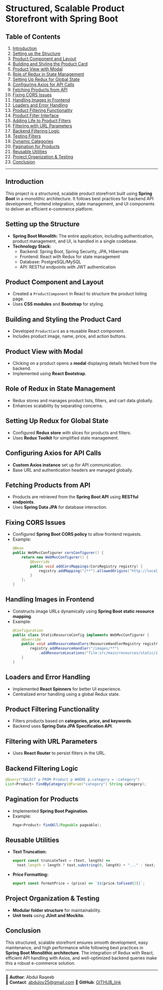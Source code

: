 

# Structured, Scalable Product Storefront with Spring Boot

## Table of Contents

1. [Introduction](#introduction)
2. [Setting up the Structure](#setting-up-the-structure)
3. [Product Component and Layout](#product-component-and-layout)
4. [Building and Styling the Product Card](#building-and-styling-the-product-card)
5. [Product View with Modal](#product-view-with-modal)
6. [Role of Redux in State Management](#role-of-redux-in-state-management)
7. [Setting Up Redux for Global State](#setting-up-redux-for-global-state)
8. [Configuring Axios for API Calls](#configuring-axios-for-api-calls)
9. [Fetching Products from API](#fetching-products-from-api)
10. [Fixing CORS Issues](#fixing-cors-issues)
11. [Handling Images in Frontend](#handling-images-in-frontend)
12. [Loaders and Error Handling](#loaders-and-error-handling)
13. [Product Filtering Functionality](#product-filtering-functionality)
14. [Product Filter Interface](#product-filter-interface)
15. [Adding Life to Product Filters](#adding-life-to-product-filters)
16. [Filtering with URL Parameters](#filtering-with-url-parameters)
17. [Backend Filtering Logic](#backend-filtering-logic)
18. [Testing Filters](#testing-filters)
19. [Dynamic Categories](#dynamic-categories)
20. [Pagination for Products](#pagination-for-products)
21. [Reusable Utilities](#reusable-utilities)
22. [Project Organization & Testing](#project-organization--testing)
23. [Conclusion](#conclusion)

---

## Introduction

This project is a structured, scalable product storefront built using **Spring Boot** in a monolithic architecture. It follows best practices for backend API development, frontend integration, state management, and UI components to deliver an efficient e-commerce platform.

## Setting up the Structure

- **Spring Boot Monolith:** The entire application, including authentication, product management, and UI, is handled in a single codebase.
- **Technology Stack:**
  - Backend: Spring Boot, Spring Security, JPA, Hibernate
  - Frontend: React with Redux for state management
  - Database: PostgreSQL/MySQL
  - API: RESTful endpoints with JWT authentication

## Product Component and Layout

- Created a `ProductComponent` in React to structure the product listing page.
- Uses **CSS modules** and **Bootstrap** for styling.

## Building and Styling the Product Card

- Developed `ProductCard` as a reusable React component.
- Includes product image, name, price, and action buttons.

## Product View with Modal

- Clicking on a product opens a **modal** displaying details fetched from the backend.
- Implemented using **React Bootstrap**.

## Role of Redux in State Management

- Redux stores and manages product lists, filters, and cart data globally.
- Enhances scalability by separating concerns.

## Setting Up Redux for Global State

- Configured **Redux store** with slices for products and filters.
- Uses **Redux Toolkit** for simplified state management.

## Configuring Axios for API Calls

- **Custom Axios instance** set up for API communication.
- Base URL and authentication headers are managed globally.

## Fetching Products from API

- Products are retrieved from the **Spring Boot API** using **RESTful endpoints**.
- Uses **Spring Data JPA** for database interaction.

## Fixing CORS Issues

- Configured **Spring Boot CORS policy** to allow frontend requests.
- Example:
  ```java
  @Bean
  public WebMvcConfigurer corsConfigurer() {
      return new WebMvcConfigurer() {
          @Override
          public void addCorsMappings(CorsRegistry registry) {
              registry.addMapping("/**").allowedOrigins("http://localhost:3000");
          }
      };
  }
  ```

## Handling Images in Frontend

- Constructs image URLs dynamically using **Spring Boot static resource mapping**.
- Example:
  ```java
  @Configuration
  public class StaticResourceConfig implements WebMvcConfigurer {
      @Override
      public void addResourceHandlers(ResourceHandlerRegistry registry) {
          registry.addResourceHandler("/images/**")
              .addResourceLocations("file:src/main/resources/static/images/");
      }
  }
  ```

## Loaders and Error Handling

- Implemented **React Spinners** for better UI experience.
- Centralized error handling using a global Redux state.

## Product Filtering Functionality

- Filters products based on **categories, price, and keywords**.
- Backend uses **Spring Data JPA Specification API**.

## Filtering with URL Parameters

- Uses **React Router** to persist filters in the URL.

## Backend Filtering Logic

```java
@Query("SELECT p FROM Product p WHERE p.category = :category")
List<Product> findByCategory(@Param("category") String category);
```

## Pagination for Products

- Implemented **Spring Boot Pagination**.
- Example:
  ```java
  Page<Product> findAll(Pageable pageable);
  ```

## Reusable Utilities

- **Text Truncation:**
  ```js
  export const truncateText = (text, length) =>
    text.length > length ? text.substring(0, length) + "..." : text;
  ```

- **Price Formatting:**
  ```js
  export const formatPrice = (price) => `$${price.toFixed(2)}`;
  ```

## Project Organization & Testing

- **Modular folder structure** for maintainability.
- **Unit tests** using **JUnit and Mockito**.

## Conclusion

This structured, scalable storefront ensures smooth development, easy maintenance, and high performance while following best practices in **Spring Boot Monolithic architecture**. The integration of Redux with React, efficient API handling with Axios, and well-optimized backend queries make this a robust e-commerce solution.

---

📍 **Author**: Abdul Raqeeb  
📧 **Contact**: abduloy25@gmail.com 
🔗 **GitHub**: [GITHUB_link](https://github.com/Abddev-rqb)